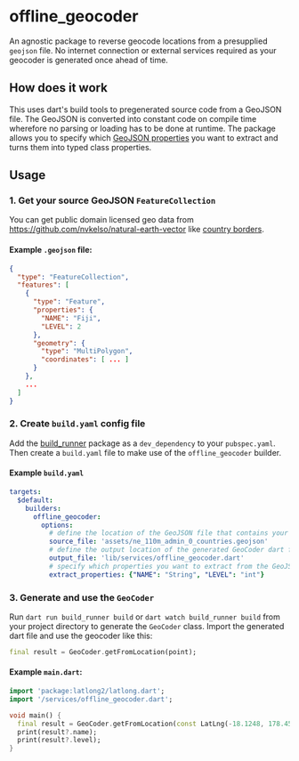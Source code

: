 # offline_geocoder

An agnostic package to reverse geocode locations from a presupplied `geojson` file. No internet connection or external services required as your geocoder is generated once ahead of time.

## How does it work

This uses dart's build tools to pregenerated source code from a GeoJSON file. The GeoJSON is converted into constant code on compile time wherefore no parsing or loading has to be done at runtime. The package allows you to specify which [GeoJSON properties](https://geojson.org/geojson-spec#feature-objects) you want to extract and turns them into typed class properties.

## Usage

### 1. Get your source GeoJSON `FeatureCollection`

You can get public domain licensed geo data from https://github.com/nvkelso/natural-earth-vector like [country borders](https://github.com/nvkelso/natural-earth-vector/blob/master/geojson/ne_110m_admin_0_countries.geojson).

#### Example `.geojson` file:
```geojson
{
  "type": "FeatureCollection",
  "features": [
    {
      "type": "Feature",
      "properties": {
        "NAME": "Fiji",
        "LEVEL": 2
      },
      "geometry": {
        "type": "MultiPolygon",
        "coordinates": [ ... ]
      }
    },
    ...
  ]
}
```

### 2. Create `build.yaml` config file

Add the [build_runner](https://pub.dev/packages/build_runner) package as a `dev_dependency` to your `pubspec.yaml`.
Then create a `build.yaml` file to make use of the `offline_geocoder` builder.

#### Example `build.yaml`

```yaml
targets:
  $default:
    builders:
      offline_geocoder:
        options:
          # define the location of the GeoJSON file that contains your FeatureCollection
          source_file: 'assets/ne_110m_admin_0_countries.geojson'
          # define the output location of the generated GeoCoder dart file
          output_file: 'lib/services/offline_geocoder.dart'
          # specify which properties you want to extract from the GeoJSON including their data type
          extract_properties: {"NAME": "String", "LEVEL": "int"}
```

### 3. Generate and use the `GeoCoder`

Run `dart run build_runner build` or `dart watch build_runner build` from your project directory to generate the `GeoCoder` class.
Import the generated dart file and use the geocoder like this:
```dart
final result = GeoCoder.getFromLocation(point);
```

#### Example `main.dart`:

```dart
import 'package:latlong2/latlong.dart';
import '/services/offline_geocoder.dart';

void main() {
  final result = GeoCoder.getFromLocation(const LatLng(-18.1248, 178.4501));
  print(result?.name);
  print(result?.level);
}
```